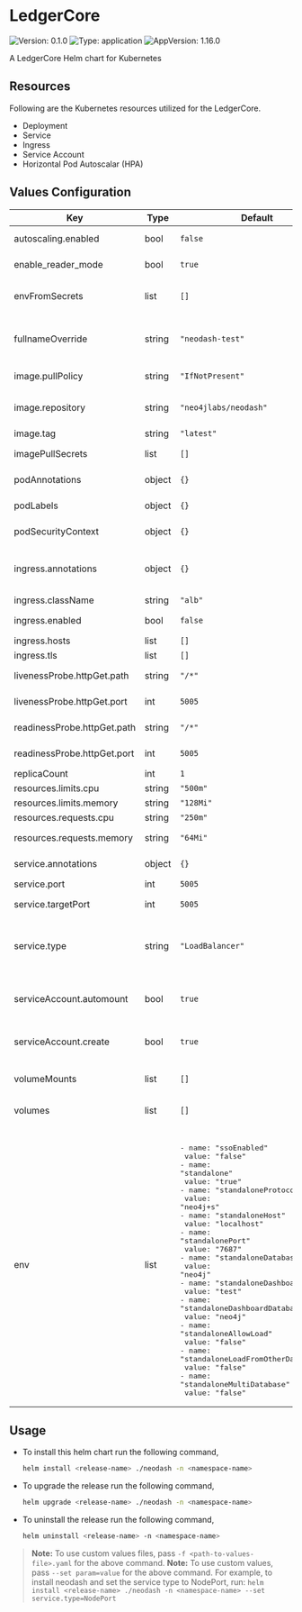 # LedgerCore

![Version: 0.1.0](https://img.shields.io/badge/Version-0.1.0-informational?style=flat-square) ![Type: application](https://img.shields.io/badge/Type-application-informational?style=flat-square) ![AppVersion: 1.16.0](https://img.shields.io/badge/AppVersion-1.16.0-informational?style=flat-square)

A LedgerCore Helm chart for Kubernetes

## Resources

Following are the Kubernetes resources utilized for the LedgerCore.

- Deployment
- Service
- Ingress
- Service Account
- Horizontal Pod Autoscalar (HPA)

## Values Configuration

| Key                         | Type   | Default                                                                                                                                                                                                                                                                                                                                                                                                                                                                                                                                                                                                                                                               | Description                                                  |
| --------------------------- | ------ | --------------------------------------------------------------------------------------------------------------------------------------------------------------------------------------------------------------------------------------------------------------------------------------------------------------------------------------------------------------------------------------------------------------------------------------------------------------------------------------------------------------------------------------------------------------------------------------------------------------------------------------------------------------------- | ------------------------------------------------------------ |
| autoscaling.enabled         | bool   | `false`                                                                                                                                                                                                                                                                                                                                                                                                                                                                                                                                                                                                                                                               | Enable/disable Autoscaling                                   |
| enable_reader_mode          | bool   | `true`                                                                                                                                                                                                                                                                                                                                                                                                                                                                                                                                                                                                                                                                | Enable/disable Reader mode                                   |
| envFromSecrets              | list   | `[]`                                                                                                                                                                                                                                                                                                                                                                                                                                                                                                                                                                                                                                                                  | Environment variables from secrets                           |
| fullnameOverride            | string | `"neodash-test"`                                                                                                                                                                                                                                                                                                                                                                                                                                                                                                                                                                                                                                                      | Name override applies to all resources                       |
| image.pullPolicy            | string | `"IfNotPresent"`                                                                                                                                                                                                                                                                                                                                                                                                                                                                                                                                                                                                                                                      | Image pull policy                                            |
| image.repository            | string | `"neo4jlabs/neodash"`                                                                                                                                                                                                                                                                                                                                                                                                                                                                                                                                                                                                                                                 | Image repository and Image name                              |
| image.tag                   | string | `"latest"`                                                                                                                                                                                                                                                                                                                                                                                                                                                                                                                                                                                                                                                            | Image version                                                |
| imagePullSecrets            | list   | `[]`                                                                                                                                                                                                                                                                                                                                                                                                                                                                                                                                                                                                                                                                  | Image pull secrets if any                                    |
| podAnnotations              | object | `{}`                                                                                                                                                                                                                                                                                                                                                                                                                                                                                                                                                                                                                                                                  | Pod annotations                                              |
| podLabels                   | object | `{}`                                                                                                                                                                                                                                                                                                                                                                                                                                                                                                                                                                                                                                                                  | Additional labels                                            |
| podSecurityContext          | object | `{}`                                                                                                                                                                                                                                                                                                                                                                                                                                                                                                                                                                                                                                                                  | Security Context if any                                      |
| ingress.annotations         | object | `{}`                                                                                                                                                                                                                                                                                                                                                                                                                                                                                                                                                                                                                                                                  | Ingress Annotations for load balancers                       |
| ingress.className           | string | `"alb"`                                                                                                                                                                                                                                                                                                                                                                                                                                                                                                                                                                                                                                                               | Ingress Class                                                |
| ingress.enabled             | bool   | `false`                                                                                                                                                                                                                                                                                                                                                                                                                                                                                                                                                                                                                                                               | Enable/disable Ingress                                       |
| ingress.hosts               | list   | `[]`                                                                                                                                                                                                                                                                                                                                                                                                                                                                                                                                                                                                                                                                  | Host Details                                                 |
| ingress.tls                 | list   | `[]`                                                                                                                                                                                                                                                                                                                                                                                                                                                                                                                                                                                                                                                                  | TLS details                                                  |
| livenessProbe.httpGet.path  | string | `"/*"`                                                                                                                                                                                                                                                                                                                                                                                                                                                                                                                                                                                                                                                                | LivenessProbe path                                           |
| livenessProbe.httpGet.port  | int    | `5005`                                                                                                                                                                                                                                                                                                                                                                                                                                                                                                                                                                                                                                                                | LivenessProbe port                                           |
| readinessProbe.httpGet.path | string | `"/*"`                                                                                                                                                                                                                                                                                                                                                                                                                                                                                                                                                                                                                                                                | Readiness path                                               |
| readinessProbe.httpGet.port | int    | `5005`                                                                                                                                                                                                                                                                                                                                                                                                                                                                                                                                                                                                                                                                | Readiness port                                               |
| replicaCount                | int    | `1`                                                                                                                                                                                                                                                                                                                                                                                                                                                                                                                                                                                                                                                                   | Replica count                                                |
| resources.limits.cpu        | string | `"500m"`                                                                                                                                                                                                                                                                                                                                                                                                                                                                                                                                                                                                                                                              | CPU limit                                                    |
| resources.limits.memory     | string | `"128Mi"`                                                                                                                                                                                                                                                                                                                                                                                                                                                                                                                                                                                                                                                             | Memory limit                                                 |
| resources.requests.cpu      | string | `"250m"`                                                                                                                                                                                                                                                                                                                                                                                                                                                                                                                                                                                                                                                              | CPU request                                                  |
| resources.requests.memory   | string | `"64Mi"`                                                                                                                                                                                                                                                                                                                                                                                                                                                                                                                                                                                                                                                              | Memory request                                               |
| service.annotations         | object | `{}`                                                                                                                                                                                                                                                                                                                                                                                                                                                                                                                                                                                                                                                                  | Service annotations                                          |
| service.port                | int    | `5005`                                                                                                                                                                                                                                                                                                                                                                                                                                                                                                                                                                                                                                                                | Service port                                                 |
| service.targetPort          | int    | `5005`                                                                                                                                                                                                                                                                                                                                                                                                                                                                                                                                                                                                                                                                | Service target port                                          |
| service.type                | string | `"LoadBalancer"`                                                                                                                                                                                                                                                                                                                                                                                                                                                                                                                                                                                                                                                      | Type of service, other options are `ClusterIP` or `NodePort` |
| serviceAccount.automount    | bool   | `true`                                                                                                                                                                                                                                                                                                                                                                                                                                                                                                                                                                                                                                                                | Enable/disable service account auto mount to pod             |
| serviceAccount.create       | bool   | `true`                                                                                                                                                                                                                                                                                                                                                                                                                                                                                                                                                                                                                                                                | Enable/disable service account                               |
| volumeMounts                | list   | `[]`                                                                                                                                                                                                                                                                                                                                                                                                                                                                                                                                                                                                                                                                  | Volume mounts on pod                                         |
| volumes                     | list   | `[]`                                                                                                                                                                                                                                                                                                                                                                                                                                                                                                                                                                                                                                                                  | Volumes for pod                                              |
| env                         | list   | <br><pre lang="YAML">- name: "ssoEnabled" &#13; value: "false" &#13;- name: "standalone" &#13; value: "true" &#13;- name: "standaloneProtocol" &#13; value: "neo4j+s" &#13;- name: "standaloneHost" &#13; value: "localhost" &#13;- name: "standalonePort" &#13; value: "7687" &#13;- name: "standaloneDatabase" &#13; value: "neo4j" &#13;- name: "standaloneDashboardName" &#13; value: "test" &#13;- name: "standaloneDashboardDatabase" &#13; value: "neo4j" &#13;- name: "standaloneAllowLoad" &#13; value: "false" &#13;- name: "standaloneLoadFromOtherDatabases" &#13; value: "false" &#13;- name: "standaloneMultiDatabase" &#13; value: "false" &#13;</pre> | Env variables for reader mode                                |

## Usage

- To install this helm chart run the following command,

  ```bash
  helm install <release-name> ./neodash -n <namespace-name>
  ```

- To upgrade the release run the following command,

  ```bash
  helm upgrade <release-name> ./neodash -n <namespace-name>
  ```

- To uninstall the release run the following command,

  ```bash
  helm uninstall <release-name> -n <namespace-name>
  ```

> **Note:** To use custom values files, pass `-f <path-to-values-file>.yaml` for the above command.
> **Note:** To use custom values, pass `--set param=value` for the above command.
> For example, to install neodash and set the service type to NodePort, run: `helm install <release-name> ./neodash -n <namespace-name> --set service.type=NodePort`

